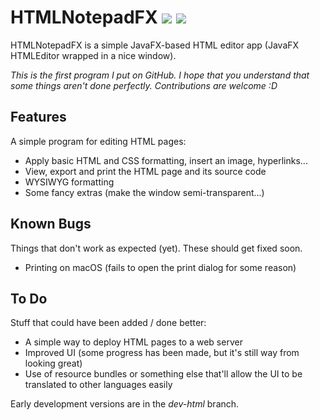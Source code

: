 # HTMLNotepadFX ![][versionBadge] ![][licenseBadge]

HTMLNotepadFX is a simple JavaFX-based HTML editor app (JavaFX HTMLEditor wrapped in a nice window).

*This is the first program I put on GitHub.*
*I hope that you understand that some things aren't done perfectly.*
*Contributions are welcome :D*

## Features

A simple program for editing HTML pages:

- Apply basic HTML and CSS formatting, insert an image, hyperlinks...
- View, export and print the HTML page and its source code
- WYSIWYG formatting
- Some fancy extras (make the window semi-transparent...)

## Known Bugs

Things that don't work as expected (yet). These should get fixed soon.

- Printing on macOS (fails to open the print dialog for some reason)

## To Do

Stuff that could have been added / done better:

- A simple way to deploy HTML pages to a web server
- Improved UI (some progress has been made, but it's still way from looking great)
- Use of resource bundles or something else that'll allow the UI to be translated to other languages easily

Early development versions are in the *dev-html* branch.

[licenseBadge]: https://img.shields.io/badge/license-MIT-brightgreen.svg
[versionBadge]: https://img.shields.io/badge/version-0.4-ee912e.svg
[openJFX]: https://openjfx.io/
